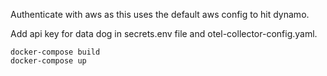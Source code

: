Authenticate with aws as this uses the default aws config to hit dynamo.

Add api key for data dog in secrets.env file and otel-collector-config.yaml.

    docker-compose build
    docker-compose up
